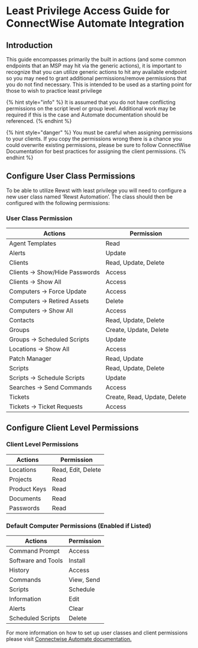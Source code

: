 # Least Privilege Access Guide for ConnectWise Automate Integration

## Introduction

This guide encompasses primarily the built in actions (and some common endpoints that an MSP may hit via the generic actions), it is important to recognize that you can utilize generic actions to hit any available endpoint so you may need to grant additional permissions/remove permissions that you do not find necessary. This is intended to be used as a starting point for those to wish to practice least privilege

{% hint style="info" %}
It is assumed that you do not have conflicting permissions on the script level or group level. Additional work may be required if this is the case and Automate documentation should be referenced.
{% endhint %}

{% hint style="danger" %}
You must be careful when assigning permissions to your clients. If you copy the permissions wrong there is a chance you could overwrite existing permissions, please be sure to follow ConnectWise Documentation for best practices for assigning the client permissions.
{% endhint %}

## Configure User Class Permissions

To be able to utilize Rewst with least privilege you will need to configure a new user class named ‘Rewst Automation’. The class should then be configured with the following permissions:

### User Class Permission

| Actions                       | Permission                   |
| ----------------------------- | ---------------------------- |
| Agent Templates               | Read                         |
| Alerts                        | Update                       |
| Clients                       | Read, Update, Delete         |
| Clients → Show/Hide Passwords | Access                       |
| Clients → Show All            | Access                       |
| Computers → Force Update      | Access                       |
| Computers → Retired Assets    | Delete                       |
| Computers → Show All          | Access                       |
| Contacts                      | Read, Update, Delete         |
| Groups                        | Create, Update, Delete       |
| Groups → Scheduled Scripts    | Update                       |
| Locations → Show All          | Access                       |
| Patch Manager                 | Read, Update                 |
| Scripts                       | Read, Update, Delete         |
| Scripts → Schedule Scripts    | Update                       |
| Searches → Send Commands      | Access                       |
| Tickets                       | Create, Read, Update, Delete |
| Tickets → Ticket Requests     | Access                       |

## Configure Client Level Permissions

### Client Level Permissions

| Actions      | Permission         |
| ------------ | ------------------ |
| Locations    | Read, Edit, Delete |
| Projects     | Read               |
| Product Keys | Read               |
| Documents    | Read               |
| Passwords    | Read               |

### Default Computer Permissions (Enabled if Listed)

| Actions            | Permission |
| ------------------ | ---------- |
| Command Prompt     | Access     |
| Software and Tools | Install    |
| History            | Access     |
| Commands           | View, Send |
| Scripts            | Schedule   |
| Information        | Edit       |
| Alerts             | Clear      |
| Scheduled Scripts  | Delete     |

For more information on how to set up user classes and client permissions please visit [Connectwise Automate documentation.](https://docs.connectwise.com/ConnectWise\_Automate\_Documentation/060/300)

